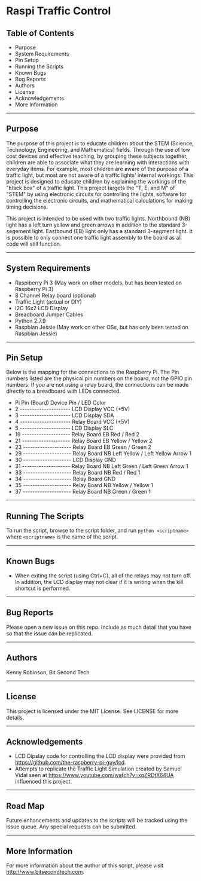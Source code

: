 # Raspi Traffic Control

## Table of Contents
* Purpose
* System Requirements
* Pin Setup
* Running the Scripts
* Known Bugs
* Bug Reports
* Authors
* License
* Acknowledgements
* More Information

----

## Purpose 
The purpose of this project is to educate children about the STEM (Science, Technology, 
Engineering, and Mathematics) fields. Through the use of low cost devices and effective 
teaching, by grouping these subjects together, children are able to associate what they 
are learning with interactions with everyday items. For example, most children are 
aware of the purpose of a traffic light, but most are not aware of a traffic lights' 
internal workings. This project is designed to educate children by explaining the 
workings of the "black box" of a traffic light. This project targets the "T, E, and 
M" of "STEM" by using electronic circuits for controlling the lights, software for 
controlling the electronic circuits, and mathematical calculations for making 
timing decisions.

This project is intended to be used with two traffic lights. Northbound (NB) light 
has a left turn yellow and green arrows in addition to the standard 3-segement 
light. Eastbound (EB) light only has a standard 3-segment light. It is possible to
only connect one traffic light assembly to the board as all code will still function.

----

## System Requirements
* Raspiberry Pi 3 (May work on other models, but has been tested on Raspberry Pi 3)
* 8 Channel Relay board (optional)
* Traffic Light (actual or DIY)
* I2C 16x2 LCD Display
* Breadboard Jumper Cables
* Python 2.7.9
* Raspbian Jessie (May work on other OSs, but has only been tested on Raspbian Jessie)

----

## Pin Setup
Below is the mapping for the connections to the Raspberry Pi. The Pin numbers
listed are the physical pin numbers on the board, not the GPIO pin numbers. If 
you are not using a relay board, the connections can be made directly to a 
breadboard with LEDs connected.

* Pi Pin (Board)		Device Pin / LED Color
* 2 --------------------- LCD Display VCC (+5V)
* 3 ---------------------	LCD Display SDA
* 4 ---------------------	Relay Board VCC (+5V)
* 5 --------------------- LCD Display SLC
* 19 --------------------	Relay Board EB Red / Red 2
* 21 --------------------	Relay Board EB Yellow / Yellow 2
* 23 --------------------	Relay Board EB Green / Green 2
* 29 --------------------	Relay Board NB Left Yellow / Left Yellow Arrow 1
* 30 --------------------	LCD Display GND
* 31 -------------------- Relay Board NB Left Green / Left Green Arrow 1
* 33 -------------------- Relay Board NB Red / Red 1
* 34 --------------------	Relay Board GND
* 35 -------------------- Relay Board NB Yellow / Yellow 1
* 37 --------------------	Relay Board NB Green / Green 1

----

## Running The Scripts
To run the script, browse to the script folder, and run `python <scriptname>` 
where `<scriptname>` is the name of the script.

----

## Known Bugs
* When exiting the script (using Ctrl+C), all of the relays may not turn off. 
In addition, the LCD display may not clear if it is writing when the kill 
shortcut is performed.

----

## Bug Reports
Please open a new issue on this repo. Include as much detail that you have so 
that the issue can be replicated.

----

## Authors
Kenny Robinson, Bit Second Tech

----

## License
This project is licensed under the MIT License. See LICENSE for more details.

----

## Acknowledgements
* LCD Dipslay code for controlling the LCD display were provided from 
https://github.com/the-raspberry-pi-guy/lcd. 
* Attempts to replicate the Traffic Light Simulation created by Samuel Vidal 
seen at https://www.youtube.com/watch?v=xqZRDtX64UA influenced this project.

----

## Road Map
Future enhancements and updates to the scripts will be tracked using the Issue 
queue.  Any special requests can be submitted. 

----

## More Information
For more information about the author of this script, please visit 
http://www.bitsecondtech.com.
